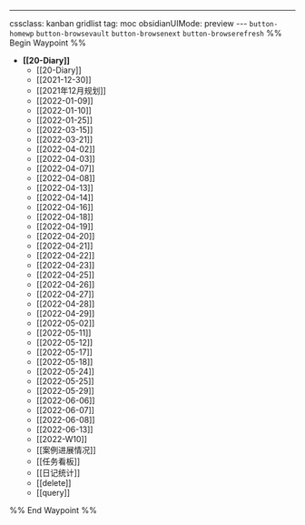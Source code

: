 ---
cssclass: kanban gridlist
tag: moc
obsidianUIMode: preview
--- `button-homewp`  `button-browsevault`  `button-browsenext` `button-browserefresh` 
%% Begin Waypoint %%
- **[[20-Diary]]**
	- [[20-Diary]]
	- [[2021-12-30]]
	- [[2021年12月规划]]
	- [[2022-01-09]]
	- [[2022-01-10]]
	- [[2022-01-25]]
	- [[2022-03-15]]
	- [[2022-03-21]]
	- [[2022-04-02]]
	- [[2022-04-03]]
	- [[2022-04-07]]
	- [[2022-04-08]]
	- [[2022-04-13]]
	- [[2022-04-14]]
	- [[2022-04-16]]
	- [[2022-04-18]]
	- [[2022-04-19]]
	- [[2022-04-20]]
	- [[2022-04-21]]
	- [[2022-04-22]]
	- [[2022-04-23]]
	- [[2022-04-25]]
	- [[2022-04-26]]
	- [[2022-04-27]]
	- [[2022-04-28]]
	- [[2022-04-29]]
	- [[2022-05-02]]
	- [[2022-05-11]]
	- [[2022-05-12]]
	- [[2022-05-17]]
	- [[2022-05-18]]
	- [[2022-05-24]]
	- [[2022-05-25]]
	- [[2022-05-29]]
	- [[2022-06-06]]
	- [[2022-06-07]]
	- [[2022-06-08]]
	- [[2022-06-13]]
	- [[2022-W10]]
	- [[案例进展情况]]
	- [[任务看板]]
	- [[日记统计]]
	- [[delete]]
	- [[query]]

%% End Waypoint %%